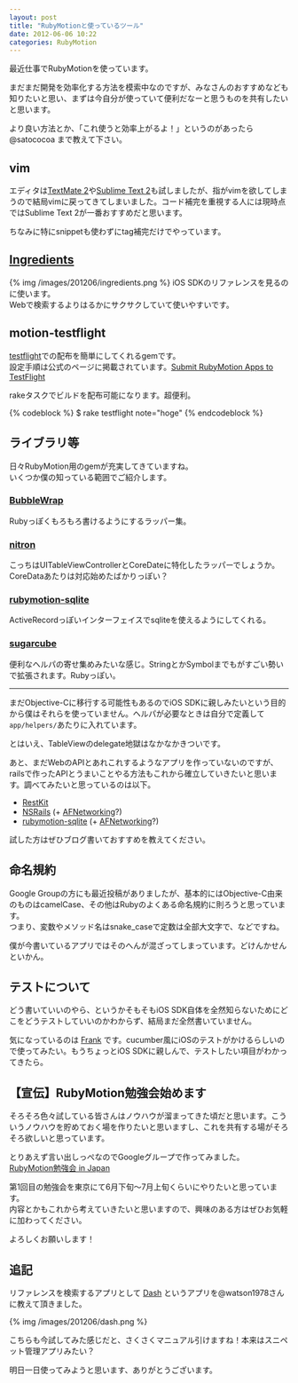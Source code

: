 ```yaml
---
layout: post
title: "RubyMotionと使っているツール"
date: 2012-06-06 10:22
categories: RubyMotion
---
```

最近仕事でRubyMotionを使っています。

まだまだ開発を効率化する方法を模索中なのですが、みなさんのおすすめなども知りたいと思い、まずは今自分が使っていて便利だなーと思うものを共有したいと思います。

より良い方法とか、「これ使うと効率上がるよ！」というのがあったら @satococoa まで教えて下さい。


## vim
エディタは[TextMate 2](http://blog.macromates.com/2011/textmate-2-0-alpha/)や[Sublime Text 2](http://www.sublimetext.com/2)も試しましたが、指がvimを欲してしまうので結局vimに戻ってきてしまいました。コード補完を重視する人には現時点ではSublime Text 2が一番おすすめだと思います。

ちなみに特にsnippetも使わずにtag補完だけでやっています。


## [Ingredients](http://fileability.net/ingredients/)
{% img /images/201206/ingredients.png %}
iOS SDKのリファレンスを見るのに使います。  
Webで検索するよりはるかにサクサクしていて使いやすいです。


## motion-testflight
[testflight](https://testflightapp.com)での配布を簡単にしてくれるgemです。  
設定手順は公式のページに掲載されています。[Submit RubyMotion Apps to TestFlight](http://www.rubymotion.com/developer-center/articles/testflight/)

rakeタスクでビルドを配布可能になります。超便利。

{% codeblock %}
$ rake testflight note="hoge"
{% endcodeblock %}


## ライブラリ等
日々RubyMotion用のgemが充実してきていますね。  
いくつか僕の知っている範囲でご紹介します。

### [BubbleWrap](https://github.com/mattetti/BubbleWrap)
Rubyっぽくもろもろ書けるようにするラッパー集。

### [nitron](https://github.com/mattgreen/nitron)
こっちはUITableViewControllerとCoreDateに特化したラッパーでしょうか。CoreDataあたりは対応始めたばかりっぽい？

### [rubymotion-sqlite](https://github.com/railsfactory/rubymotion-sqlite)
ActiveRecordっぽいインターフェイスでsqliteを使えるようにしてくれる。

### [sugarcube](https://github.com/fusionbox/sugarcube)
便利なヘルパの寄せ集めみたいな感じ。StringとかSymbolまでもがすごい勢いで拡張されます。Rubyっぽい。


---

まだObjective-Cに移行する可能性もあるのでiOS SDKに親しみたいという目的から僕はそれらを使っていません。ヘルパが必要なときは自分で定義して`app/helpers/`あたりに入れています。

とはいえ、TableViewのdelegate地獄はなかなかきついです。

あと、まだWebのAPIとあれこれするようなアプリを作っていないのですが、railsで作ったAPIとうまいことやる方法もこれから確立していきたいと思います。調べてみたいと思っているのは以下。

- [RestKit](https://github.com/RestKit/RestKit)
- [NSRails](https://github.com/dingbat/nsrails) (+ [AFNetworking](https://github.com/AFNetworking/AFNetworking)?)
- [rubymotion-sqlite](https://github.com/railsfactory/rubymotion-sqlite) (+ [AFNetworking](https://github.com/AFNetworking/AFNetworking)?)

試した方はぜひブログ書いておすすめを教えてください。


## 命名規約
Google Groupの方にも最近投稿がありましたが、基本的にはObjective-C由来のものはcamelCase、その他はRubyのよくある命名規約に則ろうと思っています。  
つまり、変数やメソッド名はsnake\_caseで定数は全部大文字で、などですね。

僕が今書いているアプリではそのへんが混ざってしまっています。どけんかせんといかん。


## テストについて
どう書いていいのやら、というかそもそもiOS SDK自体を全然知らないためにどこをどうテストしていいのかわからず、結局まだ全然書いていません。

気になっているのは [Frank](https://github.com/moredip/Frank) です。cucumber風にiOSのテストがかけるらしいので使ってみたい。もうちょっとiOS SDKに親しんで、テストしたい項目がわかってきたら。


## 【宣伝】RubyMotion勉強会始めます
そろそろ色々試している皆さんはノウハウが溜まってきた頃だと思います。こういうノウハウを貯めておく場を作りたいと思いますし、これを共有する場がそろそろ欲しいと思っています。

とりあえず言い出しっぺなのでGoogleグループで作ってみました。 [RubyMotion勉強会 in Japan](https://groups.google.com/d/forum/rubymotionjp)

第1回目の勉強会を東京にて6月下旬〜7月上旬くらいにやりたいと思っています。  
内容とかもこれから考えていきたいと思いますので、興味のある方はぜひお気軽に加わってください。

よろしくお願いします！


## 追記
リファレンスを検索するアプリとして [Dash](http://itunes.apple.com/jp/app/dash/id458034879) というアプリを@watson1978さんに教えて頂きました。

{% img /images/201206/dash.png %}

こちらも今試してみた感じだと、さくさくマニュアル引けますね！本来はスニペット管理アプリみたい？

明日一日使ってみようと思います、ありがとうございます。
